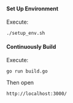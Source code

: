 #### Set Up Environment 

Execute:
```
./setup_env.sh
```

#### Continuously Build 

Execute:
```
go run build.go
```

Then open

```
http://localhost:3000/
```
